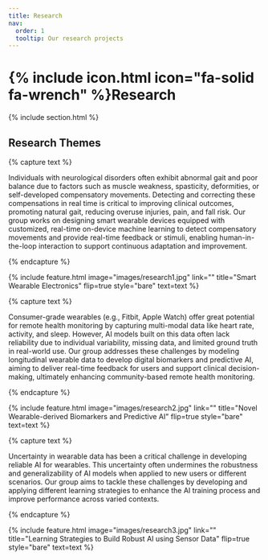 ```yaml
---
title: Research
nav:
  order: 1
  tooltip: Our research projects
---
```


# {% include icon.html icon="fa-solid fa-wrench" %}Research

{% include section.html %}

## Research Themes

{% capture text %}

Individuals with neurological disorders often exhibit abnormal gait and poor balance due to factors such as muscle weakness, spasticity, deformities, or self-developed compensatory movements. Detecting and correcting these compensations in real time is critical to improving clinical outcomes, promoting natural gait, reducing overuse injuries, pain, and fall risk. Our group works on designing smart wearable devices equipped with customized, real-time on-device machine learning to detect compensatory movements and provide real-time feedback or stimuli, enabling human-in-the-loop interaction to support continuous adaptation and improvement. 

{% endcapture %}

{%
  include feature.html
  image="images/research1.jpg"
  link=""
  title="Smart Wearable Electronics"
  flip=true
  style="bare"
  text=text
%}


{% capture text %}

Consumer-grade wearables (e.g., Fitbit, Apple Watch) offer great potential for remote health monitoring by capturing multi-modal data like heart rate, activity, and sleep. However, AI models built on this data often lack reliability due to individual variability, missing data, and limited ground truth in real-world use. Our group addresses these challenges by modeling longitudinal wearable data to develop digital biomarkers and predictive AI, aiming to deliver real-time feedback for users and support clinical decision-making, ultimately enhancing community-based remote health monitoring.

{% endcapture %}

{%
  include feature.html
  image="images/research2.jpg"
  link=""
  title="Novel Wearable-derived Biomarkers and Predictive AI"
  flip=true
  style="bare"
  text=text
%}


{% capture text %}

Uncertainty in wearable data has been a critical challenge in developing reliable AI for wearables. This uncertainty often undermines the robustness and generalizability of AI models when applied to new users or different scenarios. Our group aims to tackle these challenges by developing and applying different learning strategies to enhance the AI training process and improve performance across varied contexts.

{% endcapture %}

{%
  include feature.html
  image="images/research3.jpg"
  link=""
  title="Learning Strategies to Build Robust AI using Sensor Data"
  flip=true
  style="bare"
  text=text
%}
